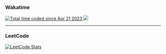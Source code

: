 ### Wakatime

<a href="https://wakatime.com/@d98bbc46-d96b-4611-b0b4-3956f04fcaa0"> <img src="https://wakatime.com/badge/user/d98bbc46-d96b-4611-b0b4-3956f04fcaa0.svg?style=social" alt="Total time coded since Apr 21 2023"/> </a>
<a href="https://wakatime.com"><img src="https://wakatime.com/share/@wowitswyatt/11166a91-0d81-4c1e-988f-77fe046ae2be.png" /></a>

---

### LeetCode

[![LeetCode Stats](https://leetcode.card.workers.dev/wowitswyatt?theme=auto&font=segoe_ui&extension=null&animation=false&show_rank=false)](https://leetcode.com/wowitswyatt/)


